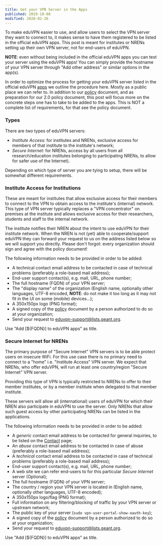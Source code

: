 ```yaml
---
title: Get your VPN Server in the Apps
published: 2019-10-08
modified: 2020-02-26
---
```


To make eduVPN easier to use, and allow users to select the VPN server they 
want to connect to, it makes sense to have them registered to be listed in the
official eduVPN apps. This post is meant for institutes or NRENs setting up 
their own VPN server, not for end-users of eduVPN.

**NOTE**: even without being included in the official eduVPN apps you can test
your server using the eduVPN apps! You can simply provide the hostname of your 
VPN server through "Add other address" or similar options in the app(s).

In order to optimize the process for getting your eduVPN server listed in 
the official eduVPN [apps](../apps.html) we outline the procedure here. Mostly 
as a public place we can refer to. In addition to our 
[policy](../download/eduVPN_Compliance_Statement_1.0.pdf) document, and as 
preparation for our 2.0 policy document, this post will focus more on the 
concrete steps one has to take to be added to the apps. This is NOT a complete
list of requirements, for that see the policy document.

### Types 

There are _two_ types of eduVPN servers:

* _Institute Access_: for institutes and NRENs, exclusive access for members of 
  that institute to the institute's network;
* _Secure Internet_: for NRENs, access by all users from all research/education 
  institutes belonging to participating NRENs, to allow for safer use of the 
  Internet).

Depending on which type of server you are tying to setup, there will be 
somewhat different requirements.

### Institute Access for Institutions

These are meant for institutes that allow exclusive access for their members to 
connect to the VPN to obtain access to the institute's (internal) network. This
type of VPN server typically replaces a "VPN concentrator" on premises at the 
institute and allows exclusive access for their researchers, students and 
staff to the internal network.

The institute  notifies their NREN about the intent to use eduVPN for their 
institute network. When the NREN is not (yet) able to cooperate/support eduVPN 
they can forward your request to us on the address listed below so we will 
support you directly. Please don't forgot: every organization should sign and 
agree with the policy document!

The following information needs to be provided in order to be added:

* A technical contact email address to be contacted in case of technical 
  problems (preferably a role-based mail address);
* End-user support contact(s), e.g. mail, URL, phone number;
* The full hostname (FQDN) of your VPN server;
* The "display name" of the organization (English name, optionally other 
  languages, UTF-8 encoded, **NOTE**: do not make it too long as it may not fit
  in the UI on some (mobile) devices...);
* A 350x150px logo (PNG format);
* A signed copy of the 
  [policy](../download/eduVPN_Compliance_Statement_1.0.pdf) document by a 
  person authorized to do so at your organization;
* Send your request to 
  [eduvpn-support@lists.geant.org](mailto:eduvpn-support@lists.geant.org).

Use "Add [${FQDN}] to eduVPN apps" as title.

### Secure Internet for NRENs

The primary purpose of "Secure Internet" VPN servers is to be able protect 
users on insecure WiFi. For this use case there is no primary need to connect 
to a "home" i.e. "Institute Access" VPN server. We expect that NRENs, who offer 
eduVPN, will run at least one country/region "Secure Internet" VPN server.

Providing this type of VPN is typically restricted to NRENs to offer to their 
member institutes, or by a member institute when delegated to that member 
institute. 

These servers will allow all (international) users of eduVPN for which their 
NREN also participate in eduVPN to use the server. Only NRENs that allow such 
guest access by other participating NRENs can be listed in the applications.

The following information needs to be provided in order to be added:

* A *generic* contact email address to be contacted for general inquiries, to 
  be listed on the [Contact](../contact.html#server-operators) page;
* An *abuse* contact email address to be contacted in case of abuse (preferably 
  a role-based mail address);
* A *technical* contact email address to be contacted in case of technical 
  problems (preferably a role-based mail address);
* End-user support contact(s), e.g. mail, URL, phone number;
* A web site we can refer end-users to for this particular _Secure Internet_ 
  server (Optional);
* The full hostname (FQDN) of your VPN server;
* The country / region your VPN server is located in (English name, optionally 
  other languages, UTF-8 encoded);
* A 350x150px logo/flag (PNG format);
* Full information on any filtering/blocking of traffic by your VPN server or 
  upstream network;
* The public key of your server (`sudo vpn-user-portal-show-oauth-key`);
* A signed copy of the 
  [policy](../download/eduVPN_Compliance_Statement_1.0.pdf) document by a 
  person authorized to do so at your organization;
* Send your request to 
  [eduvpn-support@lists.geant.org](mailto:eduvpn-support@lists.geant.org).

Use "Add [${FQDN}] to eduVPN apps" as title.
